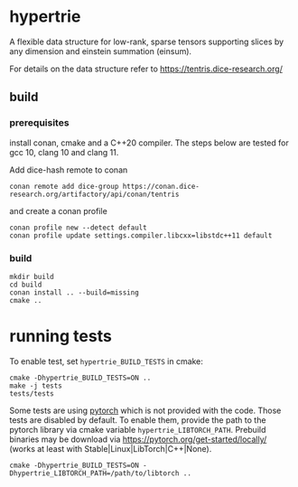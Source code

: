 # hypertrie
A flexible data structure for low-rank, sparse tensors supporting slices by any dimension and einstein summation (einsum). 

For details on the data structure refer to https://tentris.dice-research.org/


## build
### prerequisites

install conan, cmake and a C++20 compiler. The steps below are tested for gcc 10, clang 10 and clang 11.

Add dice-hash remote to conan 
```shell script
conan remote add dice-group https://conan.dice-research.org/artifactory/api/conan/tentris
```
and create a conan profile
 ```shell script
conan profile new --detect default
conan profile update settings.compiler.libcxx=libstdc++11 default
 ```

### build

```shell script
mkdir build
cd build
conan install .. --build=missing
cmake ..
```

# running tests
To enable test, set `hypertrie_BUILD_TESTS` in cmake:
```shell script
cmake -Dhypertrie_BUILD_TESTS=ON ..
make -j tests
tests/tests
```
Some tests are using [pytorch](https://github.com/pytorch/pytorch) which is not provided with the code.
Those tests are disabled by default. 
To enable them, provide the path to the pytorch library via cmake variable `hypertrie_LIBTORCH_PATH`.
Prebuild binaries may be download via https://pytorch.org/get-started/locally/ (works at least with Stable|Linux|LibTorch|C++|None).
```shell script
cmake -Dhypertrie_BUILD_TESTS=ON -Dhypertrie_LIBTORCH_PATH=/path/to/libtorch ..
```
